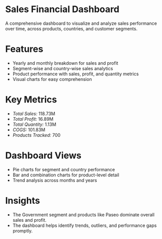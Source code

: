 # Sales Financial Dashboard

A comprehensive dashboard to visualize and analyze sales performance over time, across products, countries, and customer segments.

# Features

- Yearly and monthly breakdown for sales and profit
- Segment-wise and country-wise sales analytics
- Product performance with sales, profit, and quantity metrics
- Visual charts for easy comprehension

# Key Metrics

- *Total Sales:* 118.73M
- *Total Profit:* 16.89M
- *Total Quantity:* 1.13M
- *COGS:* 101.83M
- *Products Tracked:* 700

# Dashboard Views

- Pie charts for segment and country performance
- Bar and combination charts for product-level detail
- Trend analysis across months and years

# Insights

- The Government segment and products like Paseo dominate overall sales and profit.
- The dashboard helps identify trends, outliers, and performance gaps promptly.



